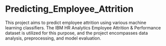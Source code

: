 # Predicting_Employee_Attrition
This project aims to predict employee attrition using various machine learning classifiers. The IBM HR Analytics Employee Attrition &amp; Performance dataset is utilized for this purpose, and the project encompasses data analysis, preprocessing, and model evaluation.
